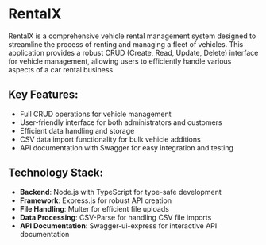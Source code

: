 # RentalX

RentalX is a comprehensive vehicle rental management system designed to streamline the process of renting and managing a fleet of vehicles. This application provides a robust CRUD (Create, Read, Update, Delete) interface for vehicle management, allowing users to efficiently handle various aspects of a car rental business.

## Key Features:
- Full CRUD operations for vehicle management
- User-friendly interface for both administrators and customers
- Efficient data handling and storage
- CSV data import functionality for bulk vehicle additions
- API documentation with Swagger for easy integration and testing

## Technology Stack:
- **Backend**: Node.js with TypeScript for type-safe development
- **Framework**: Express.js for robust API creation
- **File Handling**: Multer for efficient file uploads
- **Data Processing**: CSV-Parse for handling CSV file imports
- **API Documentation**: Swagger-ui-express for interactive API documentation
